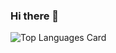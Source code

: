### Hi there 👋

![Top Languages Card](https://github-readme-stats.vercel.app/api/top-langs/?username=yehonatanbarel&layout=compact)
